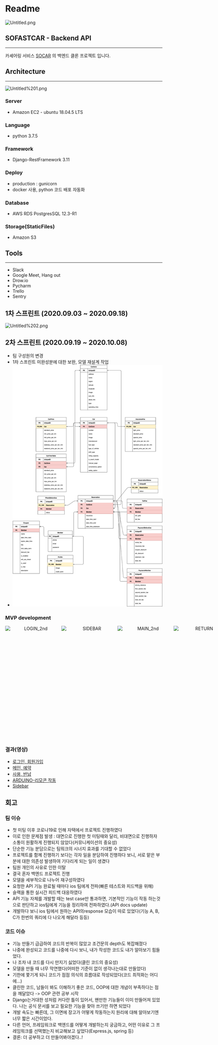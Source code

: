 # Readme

![Untitled.png](Readme-images/Untitled.png)

## SOFASTCAR - Backend API

---

카셰어링 서비스 [SOCAR](https://www.socar.kr/) 의 백엔드 클론 프로젝트 입니다.

## Architecture

---

![Untitled%201.png](Readme-images/Untitled%201.png)

### Server

- Amazon EC2 - ubuntu 18.04.5 LTS

### Language

- python  3.7.5

### Framework

- Django-RestFramework 3.11

### Deploy

- production : gunicorn
- docker 사용, python 코드 배포 자동화

### Database

- AWS RDS PostgresSQL 12.3-R1

### Storage(StaticFiles)

- Amazon S3

## Tools

---

- Slack
- Google Meet, Hang out
- Drow.io
- Pycharm
- Trello
- Sentry

## 1차 스프린트 (2020.09.03 ~ 2020.09.18)

![Untitled%202.png](Readme-images/Untitled%202.png)


## 2차 스프린트 (2020.09.19 ~ 2020.10.08)
- 팀 구성원의 변경
- 1차 스프린트 미완성분에 대한 보완, 모델 재설계 작업
- ![ERD](Readme-images/SoFastCar-ERD.png)

### MVP development
<p align="center" style="display: flex;justify-content: space-between;">
  <img width="180" height="320" src="./Readme-images/LOGIN_2nd.gif" alt="LOGIN_2nd" style="zoom: 100%;" />
  <img width="180" height="320" src="./Readme-images/SIDEBAR.gif" alt="SIDEBAR" style="zoom: 100%;" />
  <img width="180" height="360" src="./Readme-images/MAIN_2nd.gif" alt="MAIN_2nd" style="zoom: 100%;" />
  <img width="180" height="360" src="./Readme-images/RETURN.gif" alt="RETURN" style="zoom: 100%;" />
</P>

### 결과(영상)
- [로그인, 회원가입](https://youtu.be/W0kjmeD3b3g)
- [메인, 예약](https://youtu.be/RbDSDtoGo4E)
- [사용, 반납](https://youtu.be/wYxdN_Lp_Cs)
- [ARDUINO-리모콘 작동](https://youtu.be/7x6H_rOHzQA)
- [Sidebar](https://youtu.be/IRi1NMKAUaA)


## 회고
### 팀 이슈
- 첫 미팅 이후 코로나19로 인해 자택에서 프로젝트 진행하였다
- 이로 인한 문제점 발생 : 대면으로 진행한 첫 미팅때와 달리, 비대면으로 진행하자 소통이 원활하게 진행되지 않았다(커뮤니케이션의 중요성)
- 단순한 기능 분담으로는 팀워크의 시너지 효과를 기대할 수 없었다
- 프로젝트를 함께 진행하기 보다는 각자 일을 분담하여 진행하다 보니, 서로 맡은 부분에 대한 의존성 발생하여 기다리게 되는 일이 생겼다
- 팀원 개인의 사유로 인한 이탈
- 결국 혼자 백엔드 프로젝트 진행
- 모델을 세부적으로 나누어 재구성하였다
- 요청한 API 기능 완료될 때마다 ios 팀에게 전파(빠른 테스트와 피드백을 위해)
- 슬랙을 통한 실시간 피드백 대응하였다
- API 기능 자체를 개발할 때는 test case만 통과하면, 기본적인 기능이 작동 하는것으로 판단하고 ios팀에게 기능을 정리하여 전파하였다.(API docs update)
- 개발하다 보니 ios 팀에서 원하는 API의response 모습이 따로 있었다(기능 A, B, C가 한번의 쿼리에 다 나오게 해달라 등등)

### 코드 이슈
- 기능 만들기 급급하여 코드의 반복이 많았고 조건문의 depth도 복잡해졌다
- 나중에 완성되고 코드를 나중에 다시 보니, 내가 작성한 코드도 내가 알아보기 힘들었다.
- 나 조차 내 코드를 다시 만지기 싫었다(클린 코드의 중요성)
- 모델을 만들 때 너무 막연했다(어떠한 기준이 없이 생각나는대로 만들었다)
- 기한에 쫓기게 되니 코드가 점점 의식의 흐름대로 작성되었다(코드 최적화는 어디에...)
- 클린한 코드, 남들이 봐도 이해하기 좋은 코드, OOP에 대한 개념이 부족하다는 점을 깨달았다 -> OOP 관련 공부 시작
- Django는거대한 성처럼 커다란 틀이 있어서, 왠만한 기능들이 이미 만들어져 있었다. 나는 공식 문서를 보고 필요한 기능을 찾아 쓰기만 하면 되었다
- 개발 속도는 빠른데, 그 이면에 장고가 어떻게 작동하는지 원리에 대해 알아보기엔 너무 짧은 시간이었다.
- 다른 언어, 프레임워크로 백엔드를 어떻게 개발하는지 궁금하고, 어떤 이유로 그 프레임워크를 선택했는지 비교해보고 싶었다(Express.js, spring 등)
- 결론:  더 공부하고 더 만들어봐야겠다..! 


